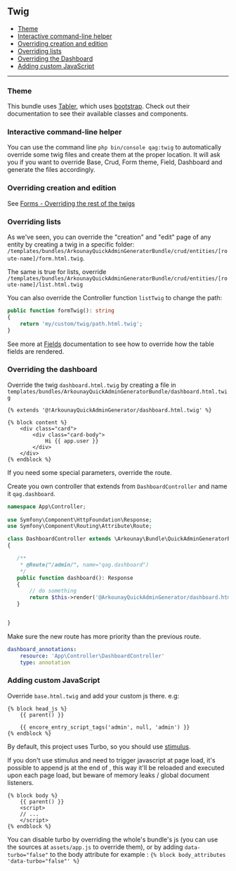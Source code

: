 ## Twig

* [Theme](#theme)
* [Interactive command-line helper](#interactive-command-line-helper)
* [Overriding creation and edition](#overriding-creation-and-edition)
* [Overriding lists](#overriding-lists)
* [Overriding the Dashboard](#overriding-the-dashboard)
* [Adding custom JavaScript](#adding-custom-javascript)

---

### Theme

This bundle uses [Tabler](https://github.com/tabler/tabler), which uses [bootstrap](https://getbootstrap.com/). Check out their documentation to see their available classes and components.


### Interactive command-line helper

You can use the command line `php bin/console qag:twig` to automatically override some twig files and create them at the proper location. 
It will ask you if you want to override Base, Crud, Form theme, Field, Dashboard and generate the files accordingly.

### Overriding creation and edition

See [Forms - Overriding the rest of the twigs](Forms.md#overriding-the-form-s-twig-theme-for-a-specific-entity)

### Overriding lists

As we've seen, you can override the "creation" and "edit" page of any entity by creating a twig in a specific folder: `/templates/bundles/ArkounayQuickAdminGeneratorBundle/crud/entities/[route-name]/form.html.twig`.

The same is true for lists, override `/templates/bundles/ArkounayQuickAdminGeneratorBundle/crud/entities/[route-name]/list.html.twig`

You can also override the Controller function `listTwig` to change the path: 

```php
public function formTwig(): string
{
    return 'my/custom/twig/path.html.twig';
}
```

See more at [Fields](Fields.md) documentation to see how to override how the table fields are rendered.

### Overriding the dashboard

Override the twig `dashboard.html.twig` by creating a file in `templates/bundles/ArkounayQuickAdminGeneratorBundle/dashboard.html.twig`

```twig
{% extends '@!ArkounayQuickAdminGenerator/dashboard.html.twig' %}

{% block content %}
    <div class="card">
        <div class="card-body">
            Hi {{ app.user }}
        </div>
    </div>
{% endblock %}
```


If you need some special parameters, override the route.

Create you own controller that extends from `DashboardController` and name it `qag.dashboard`.

```php
namespace App\Controller;
   
use Symfony\Component\HttpFoundation\Response;
use Symfony\Component\Routing\Attribute\Route;

class DashboardController extends \Arkounay\Bundle\QuickAdminGeneratorBundle\Controller\DashboardController
{

   /**
    * @Route("/admin/", name="qag.dashboard")
    */
   public function dashboard(): Response
   {
       // do something
       return $this->render('@ArkounayQuickAdminGenerator/dashboard.html.twig');
   }


}
```
Make sure the new route has more priority than the previous route.
```yaml
dashboard_annotations:
    resource: 'App\Controller\DashboardController'
    type: annotation
```

### Adding custom JavaScript

Override `base.html.twig` and add your custom js there.
e.g: 


```
{% block head_js %}
    {{ parent() }}

    {{ encore_entry_script_tags('admin', null, 'admin') }}
{% endblock %}
```

By default, this project uses Turbo, so you should use <a href="https://github.com/symfony/stimulus-bridge">stimulus</a>.

If you don't use stimulus and need to trigger javascript at page load, it's possible to append js at the end of <body>, this way it'll be reloaded and executed upon each page load, but beware of memory leaks / global document listeners.

```
{% block body %}
    {{ parent() }}
    <script>
    // ...
    </script>
{% endblock %}
```

You can disable turbo by overriding the whole's bundle's js (you can use the sources at `assets/app.js` to override them), or by adding `data-turbo="false"` to the body attribute for example : `{% block body_attributes 'data-turbo="false"' %}`